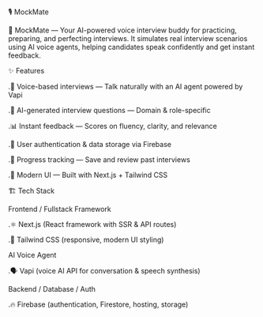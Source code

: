 🎙️ MockMate

🤖 MockMate — Your AI-powered voice interview buddy for practicing, preparing, and perfecting interviews.
It simulates real interview scenarios using AI voice agents, helping candidates speak confidently and get instant feedback.

✨ Features

.🎤 Voice-based interviews — Talk naturally with an AI agent powered by Vapi

.🤖 AI-generated interview questions — Domain & role-specific

.📊 Instant feedback — Scores on fluency, clarity, and relevance

.🔐 User authentication & data storage via Firebase

.📝 Progress tracking — Save and review past interviews

.🎨 Modern UI — Built with Next.js + Tailwind CSS

🏗️ Tech Stack

Frontend / Fullstack Framework

.⚛️ Next.js (React framework with SSR & API routes)

.🎨 Tailwind CSS (responsive, modern UI styling)

AI Voice Agent

.🗣️ Vapi (voice AI API for conversation & speech synthesis)

Backend / Database / Auth

.🔥 Firebase (authentication, Firestore, hosting, storage)
